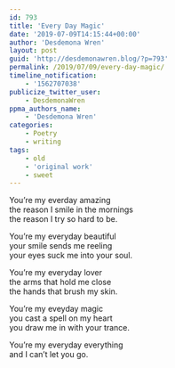 ```yaml
---
id: 793
title: 'Every Day Magic'
date: '2019-07-09T14:15:44+00:00'
author: 'Desdemona Wren'
layout: post
guid: 'http://desdemonawren.blog/?p=793'
permalink: /2019/07/09/every-day-magic/
timeline_notification:
    - '1562707038'
publicize_twitter_user:
    - DesdemonaWren
ppma_authors_name:
    - 'Desdemona Wren'
categories:
    - Poetry
    - writing
tags:
    - old
    - 'original work'
    - sweet
---
```


You’re my everday amazing  
the reason I smile in the mornings  
the reason I try so hard to be.

You’re my everyday beautiful  
your smile sends me reeling   
your eyes suck me into your soul.

You’re my everyday lover  
the arms that hold me close  
the hands that brush my skin.

You’re my eveyday magic  
you cast a spell on my heart  
you draw me in with your trance.

You’re my everyday everything  
 and I can’t let you go.